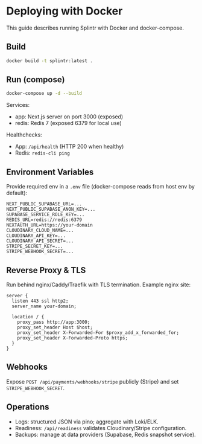 # Deploying with Docker

This guide describes running Splintr with Docker and docker-compose.

## Build

```bash
docker build -t splintr:latest .
```

## Run (compose)

```bash
docker-compose up -d --build
```

Services:
- app: Next.js server on port 3000 (exposed)
- redis: Redis 7 (exposed 6379 for local use)

Healthchecks:
- App: `/api/health` (HTTP 200 when healthy)
- Redis: `redis-cli ping`

## Environment Variables

Provide required env in a `.env` file (docker-compose reads from host env by default):

```
NEXT_PUBLIC_SUPABASE_URL=...
NEXT_PUBLIC_SUPABASE_ANON_KEY=...
SUPABASE_SERVICE_ROLE_KEY=...
REDIS_URL=redis://redis:6379
NEXTAUTH_URL=https://your-domain
CLOUDINARY_CLOUD_NAME=...
CLOUDINARY_API_KEY=...
CLOUDINARY_API_SECRET=...
STRIPE_SECRET_KEY=...
STRIPE_WEBHOOK_SECRET=...
```

## Reverse Proxy & TLS

Run behind nginx/Caddy/Traefik with TLS termination. Example nginx site:

```
server {
  listen 443 ssl http2;
  server_name your-domain;

  location / {
    proxy_pass http://app:3000;
    proxy_set_header Host $host;
    proxy_set_header X-Forwarded-For $proxy_add_x_forwarded_for;
    proxy_set_header X-Forwarded-Proto https;
  }
}
```

## Webhooks

Expose `POST /api/payments/webhooks/stripe` publicly (Stripe) and set `STRIPE_WEBHOOK_SECRET`.

## Operations

- Logs: structured JSON via pino; aggregate with Loki/ELK.
- Readiness: `/api/readiness` validates Cloudinary/Stripe configuration.
- Backups: manage at data providers (Supabase, Redis snapshot service).

